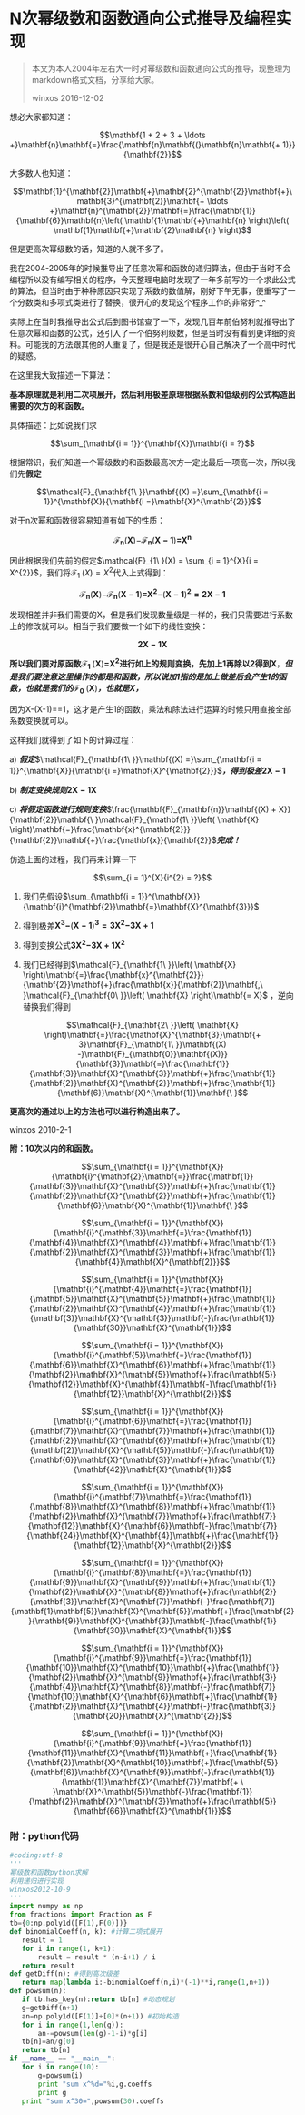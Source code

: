 # **N次幂级数和函数通向公式推导及编程实现**

> 本文为本人2004年左右大一时对幂级数和函数通向公式的推导，现整理为markdown格式文档，分享给大家。
>
> winxos 2016-12-02

想必大家都知道：

$$\mathbf{1 + 2 + 3 + \ldots +}\mathbf{n}\mathbf{=}\frac{\mathbf{n}\mathbf{(}\mathbf{n}\mathbf{+ 1)}}{\mathbf{2}}$$

大多数人也知道：

$$\mathbf{1}^{\mathbf{2}}\mathbf{+}\mathbf{2}^{\mathbf{2}}\mathbf{+}\mathbf{3}^{\mathbf{2}}\mathbf{+ \ldots +}\mathbf{n}^{\mathbf{2}}\mathbf{=}\frac{\mathbf{1}}{\mathbf{6}}\mathbf{n}\left( \mathbf{1}\mathbf{+}\mathbf{n} \right)\left( \mathbf{1}\mathbf{+}\mathbf{2}\mathbf{n} \right)$$

但是更高次幂级数的话，知道的人就不多了。

我在2004-2005年的时候推导出了任意次幂和函数的递归算法，但由于当时不会编程所以没有编写相关的程序，今天整理电脑时发现了一年多前写的一个求此公式的算法，但当时由于种种原因只实现了系数的数值解，刚好下午无事，便重写了一个分数类和多项式类进行了替换，很开心的发现这个程序工作的非常好^_^

实际上在当时我推导出公式后到图书馆查了一下，发现几百年前伯努利就推导出了任意次幂和函数的公式，还引入了一个伯努利级数，但是当时没有看到更详细的资料。可能我的方法跟其他的人重复了，但是我还是很开心自己解决了一个高中时代的疑惑。

在这里我大致描述一下算法：

**基本原理就是利用二次项展开，然后利用极差原理根据系数和低级别的公式构造出需要的次方的和函数。**

具体描述：比如说我们求

$$\sum_{\mathbf{i = 1}}^{\mathbf{X}}\mathbf{i = ?}$$

根据常识，我们知道一个幂级数的和函数最高次方一定比最后一项高一次，所以我们先**假定**

$$\mathcal{F}_{\mathbf{1\ }}\mathbf{(X) =}\sum_{\mathbf{i = 1}}^{\mathbf{X}}{\mathbf{i =}\mathbf{X}^{\mathbf{2}}}$$

对于n次幂和函数很容易知道有如下的性质：

$$\mathcal{F}_{\mathbf{n}}\left( \mathbf{X} \right)\mathcal{- F}_{\mathbf{n}}\left( \mathbf{X - 1} \right)\mathbf{=}\mathbf{X}^{\mathbf{n}}$$

因此根据我们先前的假定$\mathcal{F}_{1\ }(X) = \sum_{i = 1}^{X}{i = X^{2}}$，我们将$\mathcal{F}_{1\ }\left( X \right) = X^{2}$代入上式得到：

$$\mathcal{F}_{\mathbf{n}}\left( \mathbf{X} \right)\mathcal{- F}_{\mathbf{n}}\left( \mathbf{X - 1} \right)\mathbf{=}\mathbf{X}^{\mathbf{2}}\mathbf{-}\left( \mathbf{X - 1} \right)^{\mathbf{2}}\mathbf{= 2X - 1}$$

发现相差并非我们需要的X，但是我们发现数量级是一样的，我们只需要进行系数上的修改就可以。相当于我们要做一个如下的线性变换：

$$\mathbf{2X - 1}\mathbf{X}$$

**所以我们要对原函数**$\mathcal{F}_{\mathbf{1\ }}\left( \mathbf{X} \right)\mathbf{=}\mathbf{X}^{\mathbf{2}}$**进行如上的规则变换，先加上1再除以2得到X**，***但是我们要注意这里操作的都是和函数，所以说加1指的是加上做差后会产生1的函数，也就是我们的***$\mathcal{F}_{\mathbf{0\ }}\left( \mathbf{X} \right)$***，也就是X，***

因为X-(X-1)==1，这才是产生1的函数，乘法和除法进行运算的时候只用直接全部系数变换就可以。

这样我们就得到了如下的计算过程：

a)  ***假定***$\mathcal{F}_{\mathbf{1\ }}\mathbf{(X) =}\sum_{\mathbf{i = 1}}^{\mathbf{X}}{\mathbf{i =}\mathbf{X}^{\mathbf{2}}}$***，得到极差***$\mathbf{2X - 1}$

b)  ***制定变换规则***$\mathbf{2X - 1}\mathbf{X}$

c)  ***将假定函数进行规则变换***$\frac{\mathbf{F}_{\mathbf{n}}\mathbf{(X) + X}}{\mathbf{2}}\mathbf{\ }\mathcal{F}_{\mathbf{1\ }}\left( \mathbf{X} \right)\mathbf{=}\frac{\mathbf{x}^{\mathbf{2}}}{\mathbf{2}}\mathbf{+}\frac{\mathbf{x}}{\mathbf{2}}$***完成！***

仿造上面的过程，我们再来计算一下

$$\sum_{i = 1}^{X}{i^{2} = ?}$$

1)  我们先假设$\sum_{\mathbf{i = 1}}^{\mathbf{X}}{\mathbf{i}^{\mathbf{2}}\mathbf{=}\mathbf{X}^{\mathbf{3}}}$

2)  得到极差$\mathbf{X}^{\mathbf{3}}\mathbf{-}\left( \mathbf{X - 1} \right)^{\mathbf{3}}\mathbf{= 3}\mathbf{X}^{\mathbf{2}}\mathbf{- 3X + 1}$

3)  得到变换公式$\mathbf{3}\mathbf{X}^{\mathbf{2}}\mathbf{- 3X + 1}\mathbf{X}^{\mathbf{2}}$

4)  我们已经得到$\mathcal{F}_{\mathbf{1\ }}\left( \mathbf{X} \right)\mathbf{=}\frac{\mathbf{x}^{\mathbf{2}}}{\mathbf{2}}\mathbf{+}\frac{\mathbf{x}}{\mathbf{2}}\mathbf{,\ }\mathcal{F}_{\mathbf{0\ }}\left( \mathbf{X} \right)\mathbf{= X}$ ，逆向替换我们得到

$$\mathcal{F}_{\mathbf{2\ }}\left( \mathbf{X} \right)\mathbf{=}\frac{\mathbf{X}^{\mathbf{3}}\mathbf{+ 3}\mathbf{F}_{\mathbf{1\ }}\mathbf{(X) -}\mathbf{F}_{\mathbf{0}}\mathbf{(X)}}{\mathbf{3}}\mathbf{=}\frac{\mathbf{1}}{\mathbf{3}}\mathbf{X}^{\mathbf{3}}\mathbf{+}\frac{\mathbf{1}}{\mathbf{2}}\mathbf{X}^{\mathbf{2}}\mathbf{+}\frac{\mathbf{1}}{\mathbf{6}}\mathbf{X}^{\mathbf{1}}\mathbf{\ }$$

**更高次的通过以上的方法也可以进行构造出来了。**

winxos 2010-2-1



**附：10次以内的和函数。**

$$\sum_{\mathbf{i = 1}}^{\mathbf{X}}{\mathbf{i}^{\mathbf{2}}\mathbf{=}}\frac{\mathbf{1}}{\mathbf{3}}\mathbf{X}^{\mathbf{3}}\mathbf{+}\frac{\mathbf{1}}{\mathbf{2}}\mathbf{X}^{\mathbf{2}}\mathbf{+}\frac{\mathbf{1}}{\mathbf{6}}\mathbf{X}^{\mathbf{1}}\mathbf{\ }$$

$$\sum_{\mathbf{i = 1}}^{\mathbf{X}}{\mathbf{i}^{\mathbf{3}}\mathbf{=}\frac{\mathbf{1}}{\mathbf{4}}\mathbf{X}^{\mathbf{4}}\mathbf{+}\frac{\mathbf{1}}{\mathbf{2}}\mathbf{X}^{\mathbf{3}}\mathbf{+}\frac{\mathbf{1}}{\mathbf{4}}\mathbf{X}^{\mathbf{2}}}$$

$$\sum_{\mathbf{i = 1}}^{\mathbf{X}}{\mathbf{i}^{\mathbf{4}}\mathbf{=}\frac{\mathbf{1}}{\mathbf{5}}\mathbf{X}^{\mathbf{5}}\mathbf{+}\frac{\mathbf{1}}{\mathbf{2}}\mathbf{X}^{\mathbf{4}}\mathbf{+}\frac{\mathbf{1}}{\mathbf{3}}\mathbf{X}^{\mathbf{3}}\mathbf{-}\frac{\mathbf{1}}{\mathbf{30}}\mathbf{X}^{\mathbf{1}}}$$

$$\sum_{\mathbf{i = 1}}^{\mathbf{X}}{\mathbf{i}^{\mathbf{5}}\mathbf{=}\frac{\mathbf{1}}{\mathbf{6}}\mathbf{X}^{\mathbf{6}}\mathbf{+}\frac{\mathbf{1}}{\mathbf{2}}\mathbf{X}^{\mathbf{5}}\mathbf{+}\frac{\mathbf{5}}{\mathbf{12}}\mathbf{X}^{\mathbf{4}}\mathbf{-}\frac{\mathbf{1}}{\mathbf{12}}\mathbf{X}^{\mathbf{2}}}$$

$$\sum_{\mathbf{i = 1}}^{\mathbf{X}}{\mathbf{i}^{\mathbf{6}}\mathbf{=}\frac{\mathbf{1}}{\mathbf{7}}\mathbf{X}^{\mathbf{7}}\mathbf{+}\frac{\mathbf{1}}{\mathbf{2}}\mathbf{X}^{\mathbf{6}}\mathbf{+}\frac{\mathbf{1}}{\mathbf{2}}\mathbf{X}^{\mathbf{5}}\mathbf{-}\frac{\mathbf{1}}{\mathbf{6}}\mathbf{X}^{\mathbf{3}}\mathbf{+}\frac{\mathbf{1}}{\mathbf{42}}\mathbf{X}^{\mathbf{1}}}$$

$$\sum_{\mathbf{i = 1}}^{\mathbf{X}}{\mathbf{i}^{\mathbf{7}}\mathbf{=}\frac{\mathbf{1}}{\mathbf{8}}\mathbf{X}^{\mathbf{8}}\mathbf{+}\frac{\mathbf{1}}{\mathbf{2}}\mathbf{X}^{\mathbf{7}}\mathbf{+}\frac{\mathbf{7}}{\mathbf{12}}\mathbf{X}^{\mathbf{6}}\mathbf{-}\frac{\mathbf{7}}{\mathbf{24}}\mathbf{X}^{\mathbf{4}}\mathbf{+}\frac{\mathbf{1}}{\mathbf{12}}\mathbf{X}^{\mathbf{2}}}$$

$$\sum_{\mathbf{i = 1}}^{\mathbf{X}}{\mathbf{i}^{\mathbf{8}}\mathbf{=}\frac{\mathbf{1}}{\mathbf{9}}\mathbf{X}^{\mathbf{9}}\mathbf{+}\frac{\mathbf{1}}{\mathbf{2}}\mathbf{X}^{\mathbf{8}}\mathbf{+}\frac{\mathbf{2}}{\mathbf{3}}\mathbf{X}^{\mathbf{7}}\mathbf{-}\frac{\mathbf{7}}{\mathbf{1}\mathbf{5}}\mathbf{X}^{\mathbf{5}}\mathbf{+}\frac{\mathbf{2}}{\mathbf{9}}\mathbf{X}^{\mathbf{3}}\mathbf{-}\frac{\mathbf{1}}{\mathbf{30}}\mathbf{X}^{\mathbf{1}}}$$

$$\sum_{\mathbf{i = 1}}^{\mathbf{X}}{\mathbf{i}^{\mathbf{9}}\mathbf{=}\frac{\mathbf{1}}{\mathbf{10}}\mathbf{X}^{\mathbf{10}}\mathbf{+}\frac{\mathbf{1}}{\mathbf{2}}\mathbf{X}^{\mathbf{9}}\mathbf{+}\frac{\mathbf{3}}{\mathbf{4}}\mathbf{X}^{\mathbf{8}}\mathbf{-}\frac{\mathbf{7}}{\mathbf{10}}\mathbf{X}^{\mathbf{6}}\mathbf{+}\frac{\mathbf{1}}{\mathbf{2}}\mathbf{X}^{\mathbf{4}}\mathbf{-}\frac{\mathbf{3}}{\mathbf{20}}\mathbf{X}^{\mathbf{2}}}$$

$$\sum_{\mathbf{i = 1}}^{\mathbf{X}}{\mathbf{i}^{\mathbf{9}}\mathbf{=}\frac{\mathbf{1}}{\mathbf{11}}\mathbf{X}^{\mathbf{11}}\mathbf{+}\frac{\mathbf{1}}{\mathbf{2}}\mathbf{X}^{\mathbf{10}}\mathbf{+}\frac{\mathbf{5}}{\mathbf{6}}\mathbf{X}^{\mathbf{9}}\mathbf{-}\frac{\mathbf{1}}{\mathbf{1}}\mathbf{X}^{\mathbf{7}}\mathbf{+ \ }\mathbf{X}^{\mathbf{5}}\mathbf{-}\frac{\mathbf{1}}{\mathbf{2}}\mathbf{X}^{\mathbf{3}}\mathbf{+}\frac{\mathbf{5}}{\mathbf{66}}\mathbf{X}^{\mathbf{1}}}$$

### 附：python代码

``` python
#coding:utf-8
'''
幂级数和函数python求解
利用递归进行实现
winxos2012-10-9
'''
import numpy as np
from fractions import Fraction as F
tb={0:np.poly1d([F(1),F(0)])}
def binomialCoeff(n, k): #计算二项式展开
   result = 1
   for i in range(1, k+1):
       result = result * (n-i+1) / i
   return result
def getDiff(n): #得到高次级差
   return map(lambda i:-binomialCoeff(n,i)*(-1)**i,range(1,n+1))
def powsum(n):
   if tb.has_key(n):return tb[n] #动态规划
   g=getDiff(n+1)
   an=np.poly1d([F(1)]+[0]*(n+1)) #初始构造
   for i in range(1,len(g)):
       an-=powsum(len(g)-1-i)*g[i]
   tb[n]=an/g[0]
   return tb[n]
if __name__ == "__main__":
   for i in range(10):
       g=powsum(i)
       print "sum x^%d="%i,g.coeffs
       print g
   print "sum x^30=",powsum(30).coeffs
```

